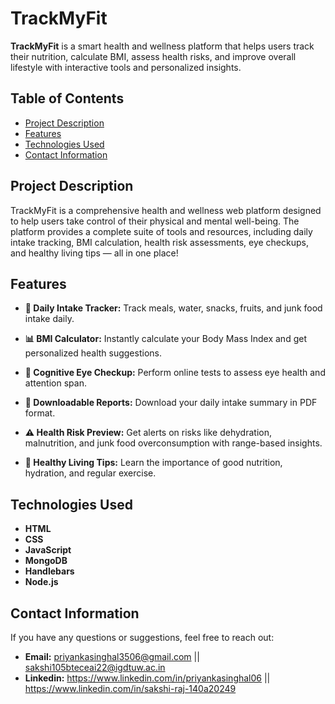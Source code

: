 # TrackMyFit
**TrackMyFit** is a smart health and wellness platform that helps users track their nutrition, calculate BMI, assess health risks, and improve overall lifestyle with interactive tools and personalized insights.

## Table of Contents

- [Project Description](#project-description)
- [Features](#features)
- [Technologies Used](#technologies-used)
- [Contact Information](#contact-information)

## Project Description

TrackMyFit is a comprehensive health and wellness web platform designed to help users take control of their physical and mental well-being. The platform provides a complete suite of tools and resources, including daily intake tracking, BMI calculation, health risk assessments, eye checkups, and healthy living tips — all in one place!

## Features

- **🥗 Daily Intake Tracker:** Track meals, water, snacks, fruits, and junk food intake daily.

- **📊 BMI Calculator:** Instantly calculate your Body Mass Index and get personalized health suggestions.

- **🧠 Cognitive Eye Checkup:** Perform online tests to assess eye health and attention span.

- **📁 Downloadable Reports:** Download your daily intake summary in PDF format.

- **⚠ Health Risk Preview:** Get alerts on risks like dehydration, malnutrition, and junk food overconsumption with range-based insights.

- **🏃 Healthy Living Tips:** Learn the importance of good nutrition, hydration, and regular exercise.

## Technologies Used

- **HTML**
- **CSS**
- **JavaScript**
- **MongoDB**
- **Handlebars**
- **Node.js**

## Contact Information

If you have any questions or suggestions, feel free to reach out:

- **Email:** priyankasinghal3506@gmail.com || sakshi105bteceai22@igdtuw.ac.in
- **Linkedin:** https://www.linkedin.com/in/priyankasinghal06 || https://www.linkedin.com/in/sakshi-raj-140a20249
